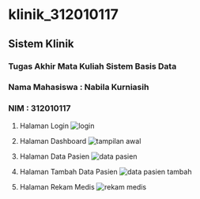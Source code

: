 # klinik_312010117
## Sistem Klinik
### Tugas Akhir Mata Kuliah Sistem Basis Data
### Nama Mahasiswa : Nabila Kurniasih
### NIM : 312010117

1. Halaman Login
![login](https://user-images.githubusercontent.com/106641416/179343735-50d044f5-773e-414c-a490-880c4f4528cf.PNG)

2. Halaman Dashboard
![tampilan awal](https://user-images.githubusercontent.com/106641416/179343783-a03c1b18-4bb7-4c7c-989c-677208ca41ab.PNG)

3. Halaman Data Pasien
![data pasien](https://user-images.githubusercontent.com/106641416/179343753-956f6e22-02ae-45f2-8cf4-89c0b66bb14a.PNG)

4. Halaman Tambah Data Pasien
![data pasien tambah](https://user-images.githubusercontent.com/106641416/179343804-44713f6a-7ce4-4c43-8210-83a7a6d5fe36.PNG)

5. Halaman Rekam Medis
![rekam medis](https://user-images.githubusercontent.com/106641416/179343813-20fef72c-9283-48b9-99db-71ed9ecec96c.PNG)


